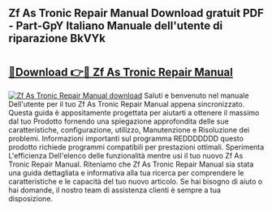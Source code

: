 ## Zf As Tronic Repair Manual Download gratuit PDF - Part-GpY Italiano Manuale dell'utente di riparazione BkVYk

# <h2><a href="http://dfel32.blite.top/?on=Zf+As+Tronic+Repair+Manual">🔗Download 👉🔴 Zf As Tronic Repair Manual</a></h2>

[![Zf As Tronic Repair Manual download](https://i.imgur.com/lujVjoI.png)](http://dfel32.blite.top/?on=Zf+As+Tronic+Repair+Manual)
Saluti e benvenuto nel manuale Dell'utente per il tuo Zf As Tronic Repair Manual appena sincronizzato. Questa guida è appositamente progettata per aiutarti a ottenere il massimo dal tuo Prodotto fornendo una spiegazione approfondita delle sue caratteristiche, configurazione, utilizzo, Manutenzione e Risoluzione dei problemi. Informazioni importanti sul programma REDDDDDDD questo prodotto richiede programmi compatibili per prestazioni ottimali. Sperimenta L'efficienza Dell'elenco delle funzionalità mentre usi il tuo nuovo Zf As Tronic Repair Manual. Riteniamo che Zf As Tronic Repair Manual sia stata una guida dettagliata e informativa alla tua ricerca per comprendere le caratteristiche e le capacità del tuo nuovo articolo. Se hai bisogno di aiuto o hai domande, il nostro team di assistenza clienti è sempre a tua disposizione.
